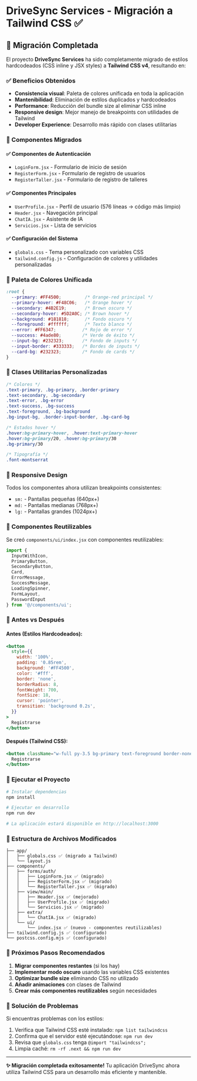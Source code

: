 # DriveSync Services - Migración a Tailwind CSS ✅

## 🎨 Migración Completada

El proyecto **DriveSync Services** ha sido completamente migrado de estilos hardcodeados (CSS inline y JSX styles) a **Tailwind CSS v4**, resultando en:

### ✅ Beneficios Obtenidos

- **Consistencia visual**: Paleta de colores unificada en toda la aplicación
- **Mantenibilidad**: Eliminación de estilos duplicados y hardcodeados
- **Performance**: Reducción del bundle size al eliminar CSS inline
- **Responsive design**: Mejor manejo de breakpoints con utilidades de Tailwind
- **Developer Experience**: Desarrollo más rápido con clases utilitarias

### 🎯 Componentes Migrados

#### ✅ Componentes de Autenticación
- `LoginForm.jsx` - Formulario de inicio de sesión
- `RegisterForm.jsx` - Formulario de registro de usuarios
- `RegisterTaller.jsx` - Formulario de registro de talleres

#### ✅ Componentes Principales
- `UserProfile.jsx` - Perfil de usuario (576 líneas → código más limpio)
- `Header.jsx` - Navegación principal
- `ChatIA.jsx` - Asistente de IA
- `Servicios.jsx` - Lista de servicios

#### ✅ Configuración del Sistema
- `globals.css` - Tema personalizado con variables CSS
- `tailwind.config.js` - Configuración de colores y utilidades personalizadas

### 🎨 Paleta de Colores Unificada

```css
:root {
  --primary: #FF4500;         /* Orange-red principal */
  --primary-hover: #F48C06;   /* Orange hover */
  --secondary: #4B2E19;       /* Brown oscuro */
  --secondary-hover: #5D2A0C; /* Brown hover */
  --background: #181818;      /* Fondo oscuro */
  --foreground: #ffffff;      /* Texto blanco */
  --error: #FF6347;          /* Rojo de error */
  --success: #4ade80;        /* Verde de éxito */
  --input-bg: #232323;       /* Fondo de inputs */
  --input-border: #333333;   /* Bordes de inputs */
  --card-bg: #232323;        /* Fondo de cards */
}
```

### 🔧 Clases Utilitarias Personalizadas

```css
/* Colores */
.text-primary, .bg-primary, .border-primary
.text-secondary, .bg-secondary
.text-error, .bg-error
.text-success, .bg-success
.text-foreground, .bg-background
.bg-input-bg, .border-input-border, .bg-card-bg

/* Estados hover */
.hover:bg-primary-hover, .hover:text-primary-hover
.hover:bg-primary/20, .hover:bg-primary/30
.bg-primary/30

/* Tipografía */
.font-montserrat
```

### 📱 Responsive Design

Todos los componentes ahora utilizan breakpoints consistentes:
- `sm:` - Pantallas pequeñas (640px+)
- `md:` - Pantallas medianas (768px+)
- `lg:` - Pantallas grandes (1024px+)

### 🧩 Componentes Reutilizables

Se creó `components/ui/index.jsx` con componentes reutilizables:

```jsx
import { 
  InputWithIcon, 
  PrimaryButton, 
  SecondaryButton, 
  Card, 
  ErrorMessage, 
  SuccessMessage,
  LoadingSpinner,
  FormLayout,
  PasswordInput 
} from '@/components/ui';
```

### 🔄 Antes vs Después

#### Antes (Estilos Hardcodeados):
```jsx
<button 
  style={{
    width: '100%',
    padding: '0.85rem',
    background: '#FF4500',
    color: '#fff',
    border: 'none',
    borderRadius: 8,
    fontWeight: 700,
    fontSize: 18,
    cursor: 'pointer',
    transition: 'background 0.2s',
  }}
>
  Registrarse
</button>
```

#### Después (Tailwind CSS):
```jsx
<button className="w-full py-3.5 bg-primary text-foreground border-none rounded-lg font-bold text-lg cursor-pointer tracking-wider transition-colors hover:bg-primary-hover disabled:cursor-not-allowed disabled:opacity-70 shadow-lg">
  Registrarse
</button>
```

### 🚀 Ejecutar el Proyecto

```bash
# Instalar dependencias
npm install

# Ejecutar en desarrollo
npm run dev

# La aplicación estará disponible en http://localhost:3000
```

### 📂 Estructura de Archivos Modificados

```
├── app/
│   ├── globals.css ✅ (migrado a Tailwind)
│   └── layout.js
├── components/
│   ├── forms/auth/
│   │   ├── LoginForm.jsx ✅ (migrado)
│   │   ├── RegisterForm.jsx ✅ (migrado)
│   │   └── RegisterTaller.jsx ✅ (migrado)
│   ├── view/main/
│   │   ├── Header.jsx ✅ (mejorado)
│   │   ├── UserProfile.jsx ✅ (migrado)
│   │   └── Servicios.jsx ✅ (migrado)
│   ├── extra/
│   │   └── ChatIA.jsx ✅ (migrado)
│   └── ui/
│       └── index.jsx ✅ (nuevo - componentes reutilizables)
├── tailwind.config.js ✅ (configurado)
└── postcss.config.mjs ✅ (configurado)
```

### 🎯 Próximos Pasos Recomendados

1. **Migrar componentes restantes** (si los hay)
2. **Implementar modo oscuro** usando las variables CSS existentes
3. **Optimizar bundle size** eliminando CSS no utilizado
4. **Añadir animaciones** con clases de Tailwind
5. **Crear más componentes reutilizables** según necesidades

### 🐛 Solución de Problemas

Si encuentras problemas con los estilos:

1. Verifica que Tailwind CSS esté instalado: `npm list tailwindcss`
2. Confirma que el servidor esté ejecutándose: `npm run dev`
3. Revisa que `globals.css` tenga `@import "tailwindcss";`
4. Limpia caché: `rm -rf .next && npm run dev`

---

**✨ Migración completada exitosamente!** Tu aplicación DriveSync ahora utiliza Tailwind CSS para un desarrollo más eficiente y mantenible.
